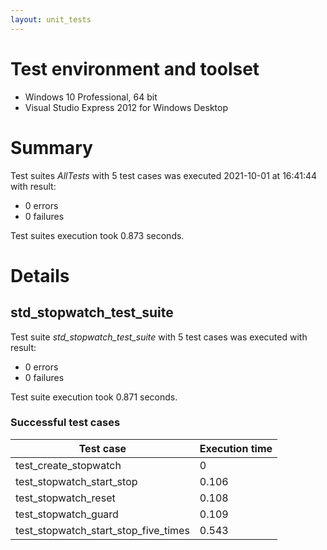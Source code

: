 ```yaml
---
layout: unit_tests
---
```


# Test environment and toolset 

* Windows 10 Professional, 64 bit
* Visual Studio Express 2012 for Windows Desktop

# Summary

Test suites *AllTests* with 5 test cases was executed 2021-10-01 at 16:41:44 with result:

* 0 errors
* 0 failures

Test suites execution took 0.873 seconds.

# Details

## std_stopwatch_test_suite

Test suite *std_stopwatch_test_suite* with 5 test cases was executed with result:

* 0 errors
* 0 failures

Test suite execution took 0.871 seconds.

### Successful test cases

Test case|Execution time
-|-
test_create_stopwatch | 0
test_stopwatch_start_stop | 0.106
test_stopwatch_reset | 0.108
test_stopwatch_guard | 0.109
test_stopwatch_start_stop_five_times | 0.543

